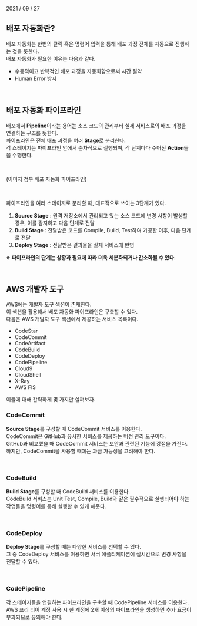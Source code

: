 2021 / 09 / 27

## 배포 자동화란?

배포 자동화는 한번의 클릭 혹은 명령어 입력을 통해 배포 과정 전체를 자동으로 진행하는 것을 뜻한다.  
배포 자동화가 필요한 이유는 다음과 같다.

- 수동적이고 반복적인 배포 과정을 자동화함으로써 시간 절약
- Human Error 방지

</br>

## 배포 자동화 파이프라인

배포에서 **Pipeline**이라는 용어는 소스 코드의 관리부터 실제 서비스로의 배포 과정을 연결하는 구조를 뜻한다.  
파이프라인은 전체 배포 과정을 여러 **Stage**로 분리한다.  
각 스테이지는 파이프라인 안에서 순차적으로 실행되며, 각 단계마다 주어진 **Action**들을 수행한다.

</br>

(이미지 첨부 배포 자동화 파이프라인)

</br>

파이프라인을 여러 스테이지로 분리할 때, 대표적으로 쓰이는 3단계가 있다.

1. **Source Stage** : 원격 저장소에서 관리되고 있는 소스 코드에 변경 사항이 발생할 경우, 이를 감지하고 다음 단계로 전달
2. **Build Stage** : 전달받은 코드를 Compile, Build, Test하여 가공한 이후, 다음 단계로 전달
3. **Deploy Stage** : 전달받은 결과물을 실제 서비스에 반영

**※ 파이프라인의 단계는 상황과 필요에 따라 더욱 세분화되거나 간소화될 수 있다.**

</br>

## AWS 개발자 도구

AWS에는 개발자 도구 섹션이 존재한다.  
이 섹션을 활용해서 배포 자동화 파이프라인은 구축할 수 있다.  
다음은 AWS 개발자 도구 섹션에서 제공하는 서비스 목록이다.

- CodeStar
- CodeCommit
- CodeArtifact
- CodeBuild
- CodeDeploy
- CodePipeline
- Cloud9
- CloudShell
- X-Ray
- AWS FIS

이들에 대해 간략하게 몇 가지만 살펴보자.

### CodeCommit

**Source Stage**를 구성할 때 CodeCommit 서비스를 이용한다.  
CodeCommit은 GitHub과 유사한 서비스를 제공하는 버전 관리 도구이다.  
GitHub과 비교했을 때 CodeCommit 서비스는 보안과 관련된 기능에 강점을 가진다.  
하지만, CodeCommit을 사용할 때에는 과금 가능성을 고려해야 한다.

</br>

### CodeBuild

**Build Stage**를 구성할 때 CodeBuild 서비스를 이용한다.  
CodeBuild 서비스는 Unit Test, Compile, Build와 같은 필수적으로 실행되어야 하는 작업들을 명령어를 통해 실행할 수 있게 해준다.

</br>

### CodeDeploy

**Deploy Stage**를 구성할 때는 다양한 서비스를 선택할 수 있다.  
그 중 CodeDeploy 서비스를 이용하면 서버 애플리케이션에 실시간으로 변경 사항을 전달할 수 있다.

</br>

### CodePipeline

각 스테이지들을 연결하는 파이프라인을 구축할 때 CodePipeline 서비스를 이용한다.  
AWS 프리 티어 계정 사용 시 한 계정에 2개 이상의 파이프라인을 생성하면 추가 요금이 부과되므로 유의해야 한다.
